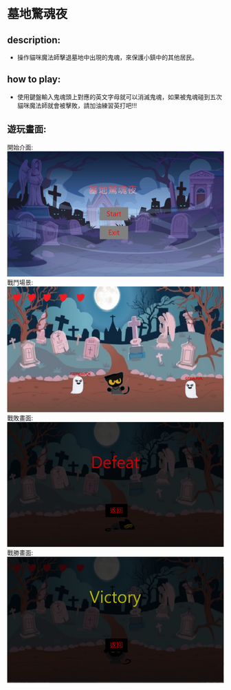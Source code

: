 # 墓地驚魂夜
## description:
- 操作貓咪魔法師擊退墓地中出現的鬼魂，來保護小鎮中的其他居民。
## how to play:
- 使用鍵盤輸入鬼魂頭上對應的英文字母就可以消滅鬼魂，如果被鬼魂碰到五次貓咪魔法師就會被擊敗，請加油練習英打吧!!!
## 遊玩畫面:
開始介面:
![](https://github.com/johnnychang924/halloween-cat-magician/blob/main/image/start_menu.png)
戰鬥場景:
![](https://github.com/johnnychang924/halloween-cat-magician/blob/main/image/battle.png)
戰敗畫面:
![](https://github.com/johnnychang924/halloween-cat-magician/blob/main/image/defeat.png)
戰勝畫面:
![](https://github.com/johnnychang924/halloween-cat-magician/blob/main/image/victory.png)

